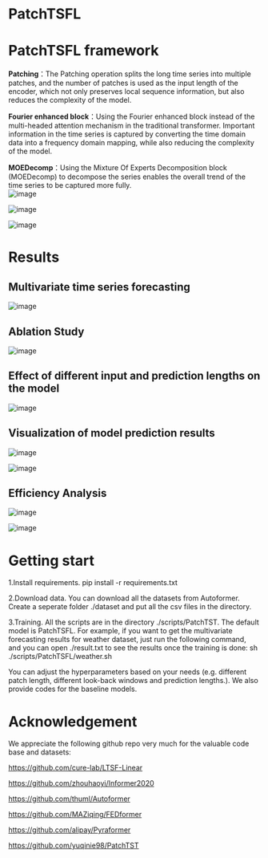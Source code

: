 # PatchTSFL
# PatchTSFL framework
**Patching**：The Patching operation splits the long time series into multiple patches, and the number of patches is used as the input length of the encoder, which not only preserves local sequence information, but also reduces the complexity of the model. 

**Fourier enhanced block**：Using the Fourier enhanced block instead of the multi-headed attention mechanism in the traditional transformer. Important information in the time series is captured by converting the time domain data into a frequency domain mapping, while also reducing the complexity of the model. 

**MOEDecomp**：Using the Mixture Of Experts Decomposition block (MOEDecomp) to decompose the series enables the overall trend of the time series to be captured more fully.   
![image](https://github.com/WESTBROOK-0/PatchTSFL/assets/59240114/b86aae16-a470-4f1e-a850-576571b6cca2)

![image](https://github.com/WESTBROOK-0/PatchTSFL/assets/59240114/4fc6f94a-9d45-40ac-b2a0-16589bc589a4)

![image](https://github.com/WESTBROOK-0/PatchTSFL/assets/59240114/0f5d9c46-5256-4077-9d75-6ed58fbd56b9)

# Results
## Multivariate time series forecasting  

![image](https://github.com/WESTBROOK-0/PatchTSFL/assets/59240114/69c06bc2-bac9-4f7c-be21-cd27ac1f1a67)  

## Ablation Study

![image](https://github.com/WESTBROOK-0/PatchTSFL/assets/59240114/fd44a7cb-c6c0-4b4b-94bc-bb0968278986)  

## Effect of different input and prediction lengths on the model

![image](https://github.com/WESTBROOK-0/PatchTSFL/assets/59240114/62120ec3-09fe-4584-8aba-e62a99bbcdef)

## Visualization of model prediction results  

![image](https://github.com/WESTBROOK-0/PatchTSFL/assets/59240114/e92dce28-cd1b-4c31-a194-589e7cc936e3)

![image](https://github.com/WESTBROOK-0/PatchTSFL/assets/59240114/514b9054-8ee6-4ae3-9405-063a469fe2bf)  

## Efficiency Analysis  

![image](https://github.com/WESTBROOK-0/PatchTSFL/assets/59240114/1b13bf96-7346-42f1-aeac-73fae9173941)


![image](https://github.com/WESTBROOK-0/PatchTSFL/assets/59240114/7a7754e7-65c6-49e8-b9dd-64b386f68b1c)


# Getting start  
1.Install requirements. pip install -r requirements.txt

2.Download data. You can download all the datasets from Autoformer. Create a seperate folder ./dataset and put all the csv files in the directory.

3.Training. All the scripts are in the directory ./scripts/PatchTST. The default model is PatchTSFL. For example, if you want to get the multivariate forecasting results for weather dataset, just run the following command, and you can open ./result.txt to see the results once the training is done: sh ./scripts/PatchTSFL/weather.sh

You can adjust the hyperparameters based on your needs (e.g. different patch length, different look-back windows and prediction lengths.). We also provide codes for the baseline models.

# Acknowledgement  
We appreciate the following github repo very much for the valuable code base and datasets:

https://github.com/cure-lab/LTSF-Linear

https://github.com/zhouhaoyi/Informer2020

https://github.com/thuml/Autoformer

https://github.com/MAZiqing/FEDformer

https://github.com/alipay/Pyraformer

https://github.com/yuqinie98/PatchTST







